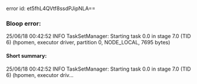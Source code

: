 error id: et5fhL4QVtf8ssdPJipNLA==
### Bloop error:

25/06/18 00:42:52 INFO TaskSetManager: Starting task 0.0 in stage 7.0 (TID 6) (hpomen, executor driver, partition 0, NODE_LOCAL, 7695 bytes)
#### Short summary: 

25/06/18 00:42:52 INFO TaskSetManager: Starting task 0.0 in stage 7.0 (TID 6) (hpomen, executor driv...